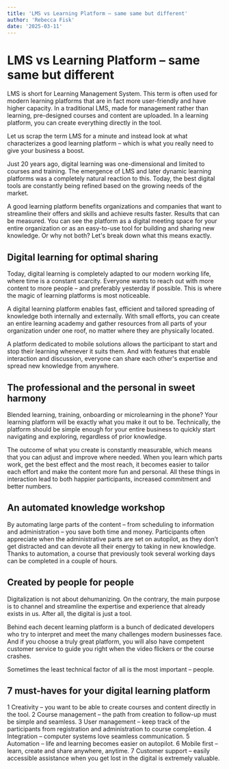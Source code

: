 ```yaml
---
title: 'LMS vs Learning Platform – same same but different'
author: 'Rebecca Fisk'
date: '2025-03-11'
---
```


# LMS vs Learning Platform – same same but different

LMS is short for Learning Management System. This term is often used for modern learning platforms that are in fact more user-friendly and have higher capacity. In a traditional LMS, made for management rather than learning, pre-designed courses and content are uploaded. In a learning platform, you can create everything directly in the tool.

Let us scrap the term LMS for a minute and instead look at what characterizes a good learning platform – which is what you really need to give your business a boost.

Just 20 years ago, digital learning was one-dimensional and limited to courses and training. The emergence of LMS and later dynamic learning platforms was a completely natural reaction to this. Today, the best digital tools are constantly being refined based on the growing needs of the market.

A good learning platform benefits organizations and companies that want to streamline their offers and skills and achieve results faster. Results that can be measured. You can see the platform as a digital meeting space for your entire organization or as an easy-to-use tool for building and sharing new knowledge. Or why not both? Let's break down what this means exactly.

## Digital learning for optimal sharing

Today, digital learning is completely adapted to our modern working life, where time is a constant scarcity. Everyone wants to reach out with more content to more people – and preferably yesterday if possible. This is where the magic of learning platforms is most noticeable.

A digital learning platform enables fast, efficient and tailored spreading of knowledge both internally and externally. With small efforts, you can create an entire learning academy and gather resources from all parts of your organization under one roof, no matter where they are physically located.

A platform dedicated to mobile solutions allows the participant to start and stop their learning whenever it suits them. And with features that enable interaction and discussion, everyone can share each other's expertise and spread new knowledge from anywhere.

## The professional and the personal in sweet harmony

Blended learning, training, onboarding or microlearning in the phone? Your learning platform will be exactly what you make it out to be. Technically, the platform should be simple enough for your entire business to quickly start navigating and exploring, regardless of prior knowledge.

The outcome of what you create is constantly measurable, which means that you can adjust and improve where needed. When you learn which parts work, get the best effect and the most reach, it becomes easier to tailor each effort and make the content more fun and personal. All these things in interaction lead to both happier participants, increased commitment and better numbers.

## An automated knowledge workshop

By automating large parts of the content – from scheduling to information and administration – you save both time and money. Participants often appreciate when the administrative parts are set on autopilot, as they don’t get distracted and can devote all their energy to taking in new knowledge. Thanks to automation, a course that previously took several working days can be completed in a couple of hours.

## Created by people for people

Digitalization is not about dehumanizing. On the contrary, the main purpose is to channel and streamline the expertise and experience that already exists in us. After all, the digital is just a tool.

Behind each decent learning platform is a bunch of dedicated developers who try to interpret and meet the many challenges modern businesses face. And if you choose a truly great platform, you will also have competent customer service to guide you right when the video flickers or the course crashes.

Sometimes the least technical factor of all is the most important – people.

## 7 must-haves for your digital learning platform

1 Creativity – you want to be able to create courses and content directly in the tool.
2 Course management – the path from creation to follow-up must be simple and seamless.
3 User management – keep track of the participants from registration and administration to course completion.
4 Integration – computer systems love seamless communication.
5 Automation – life and learning becomes easier on autopilot.
6 Mobile first – learn, create and share anywhere, anytime.
7 Customer support – easily accessible assistance when you get lost in the digital is extremely valuable.
